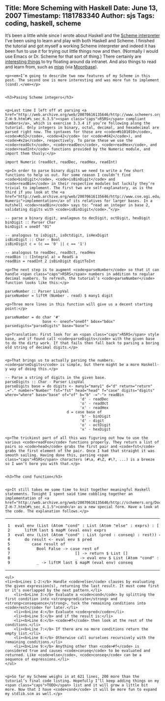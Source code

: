 Title: More Scheming with Haskell
Date: June 13, 2007
Timestamp: 1181783340
Author: sjs
Tags: coding, haskell, scheme
----

<p>It’s been a little while since I wrote about Haskell and the <a href="http://web.archive.org/web/20070616135646/http://sami.samhuri.net/2007/5/3/a-scheme-parser-in-haskell-part-1">Scheme interpreter</a> I’ve been using to learn and play with both Haskell and Scheme. I finished the tutorial and got myself a working Scheme interpreter and indeed it has been fun to use it for trying out little things now and then. (Normally I would use Emacs or Dr. Scheme for that sort of thing.) There certainly are <a href="http://web.archive.org/web/20070616135646/http://www.lshift.net/blog/2007/06/11/folds-and-continuation-passing-style">interesting things</a> to try floating around da intranet. And also things to read and learn from, such as <a href="http://web.archive.org/web/20070616135646/http://cubiclemuses.com/cm/blog/tags/Misp">misp</a> (via <a href="http://web.archive.org/web/20070616135646/http://moonbase.rydia.net/mental/blog/programming/misp-is-a-lisp">Moonbase</a>).</p>


	<p><em>I’m going to describe two new features of my Scheme in this post. The second one is more interesting and was more fun to implement (cond).</em></p>


	<h3>Pasing Scheme integers</h3>


	<p>Last time I left off at parsing <a href="http://web.archive.org/web/20070616135646/http://www.schemers.org/Documents/Standards/R5RS/HTML/r5rs-Z-H-9.html#%_sec_6.3.5"><span class="caps">R5RS</span> compliant numbers</a>, which is exercise 3.3.4 if you’re following along the tutorial. Only integers in binary, octal, decimal, and hexadecimal are parsed right now. The syntaxes for those are <code>#b101010</code>, <code>#o52</code>, <code>42</code> (or <code>#d42</code>), and <code>#x2a</code>, respectively. To parse these we use the <code>readOct</code>, <code>readDec</code>, <code>readHex</code>, and <code>readInt</code> functions provided by the Numeric module, and import them thusly:</p>


<pre><code>import Numeric (readOct, readDec, readHex, readInt)</code></pre>

	<p>In order to parse binary digits we need to write a few short functions to help us out. For some reason I couldn’t find <code>binDigit</code>, <code>isBinDigit</code> and <code>readBin</code> in their respective modules but luckily they’re trivial to implement. The first two are self-explanatory, as is the third if you look at the <a href="http://web.archive.org/web/20070616135646/http://www.cse.ogi.edu/~diatchki/MonadTransformers/pfe.cgi?Numeric">implementation</a> of its relatives for larger bases. In a nutshell <code>readBin</code> says to: “read an integer in base 2, validating digits with <code>isBinDigit</code>.”</p>


<pre><code>-- parse a binary digit, analagous to decDigit, octDigit, hexDigit
binDigit :: Parser Char
binDigit = oneOf "01" 

-- analogous to isDigit, isOctdigit, isHexDigit
isBinDigit :: Char - Bool
isBinDigit c = (c == '0' || c == '1')

-- analogous to readDec, readOct, readHex
readBin :: (Integral a) = ReadS a
readBin = readInt 2 isBinDigit digitToInt</code></pre>

	<p>The next step is to augment <code>parseNumber</code> so that it can handle <span class="caps">R5RS</span> numbers in addition to regular decimal numbers. To refresh, the tutorial’s <code>parseNumber</code> function looks like this:</p>


<pre><code>parseNumber :: Parser LispVal
parseNumber = liftM (Number . read) $ many1 digit</code></pre>

	<p>Three more lines in this function will give us a decent starting point:</p>


<pre><code>parseNumber = do char '#'
                 base <- oneof="oneOf" bdox="bdox" parsedigits="parseDigits" base="base"></-></code></pre>

	<p>Translation: First look for an <span class="caps">R5RS</span> style base, and if found call <code>parseDigits</code> with the given base to do the dirty work. If that fails then fall back to parsing a boring old string of decimal digits.</p>


	<p>That brings us to actually parsing the numbers. <code>parseDigits</code> is simple, but there might be a more Haskell-y way of doing this.</p>


<pre><code>-- Parse a string of digits in the given base.
parseDigits :: Char - Parser LispVal
parseDigits base = do digits <- many1="many1" d="d" return="return" .="." number="Number" fst="fst" head="head" f="case" digits="digits" where="where" base="base" of="of" b="b" -="-"> readBin
                                  'd' - readDec
                                  'o' - readOct
                                  'x' - readHex
                            d = case base of
                                  'b' - binDigit
                                  'd' - digit
                                  'o' - octDigit
                                  'x' - hexDigit</-></code></pre>

	<p>The trickiest part of all this was figuring out how to use the various <code>readFoo</code> functions properly. They return a list of pairs so <code>head</code> grabs the first pair and <code>fst</code> grabs the first element of the pair. Once I had that straight it was smooth sailing. Having done this, parsing <span class="caps">R5RS</span> characters (#\a, #\Z, #\?, ...) is a breeze so I won’t bore you with that.</p>


	<h3>The cond function</h3>


	<p>It still takes me some time to knit together meaningful Haskell statements. Tonight I spent said time cobbling together an implementation of <a href="http://web.archive.org/web/20070616135646/http://schemers.org/Documents/Standards/R5RS/HTML/r5rs-Z-H-7.html#%_sec_4.1.5">cond</a> as a new special form. Have a look at the code. The explanation follows.</p>


<table class="CodeRay"><tr>
  <td class="line_numbers" title="click to toggle" onclick="with (this.firstChild.style) { display = (display == '') ? 'none' : '' }"><pre>1<tt>
</tt>2<tt>
</tt>3<tt>
</tt>4<tt>
</tt>5<tt>
</tt>6<tt>
</tt>7<tt>
</tt>8<tt>
</tt>9<tt>
</tt></pre></td>
  <td class="code"><pre ondblclick="with (this.style) { overflow = (overflow == 'auto' || overflow == '') ? 'visible' : 'auto' }">eval env (List (Atom "cond" : List (Atom "else" : exprs) : [])) =<tt>
</tt>    liftM last $ mapM (eval env) exprs<tt>
</tt>eval env (List (Atom "cond" : List (pred : conseq) : rest)) = <tt>
</tt>    do result &lt;- eval env $ pred<tt>
</tt>       case result of<tt>
</tt>         Bool False -&gt; case rest of<tt>
</tt>                         [] -&gt; return $ List []<tt>
</tt>                         _ -&gt; eval env $ List (Atom "cond" : rest)<tt>
</tt>         _ -&gt; liftM last $ mapM (eval env) conseq</pre></td>
</tr></table>


	<ul>
	<li><b>Lines 1-2:</b> Handle <code>else</code> clauses by evaluating the given expression(s), returning the last result. It must come first or it’s overlapped by the next pattern.</li>
		<li><b>Line 3:</b> Evaluate a <code>cond</code> by splitting the first condition into <strong>predicate</strong> and <strong>consequence</strong>, tuck the remaining conditions into <code>rest</code> for later.</li>
		<li><b>Line 4:</b> Evaluate <code>pred</code></li>
		<li><b>Line 5:</b> and if the result is:</li>
		<li><b>Line 6:</b> <code>#f</code> then look at the rest of the conditions.</li>
		<li><b>Line 7:</b> If there are no more conditions return the empty list.</li>
		<li><b>Line 8:</b> Otherwise call ourselves recursively with the remaining conditions.</li>
		<li><b>Line 9:</b> Anything other than <code>#f</code> is considered true and causes <code>conseq</code> to be evaluated and returned. Like <code>else</code>, <code>conseq</code> can be a sequence of expressions.</li>
	</ul>


	<p>So far my Scheme weighs in at 621 lines, 200 more than the tutorial’s final code listing. Hopefully I’ll keep adding things on my <span class="caps">TODO</span> list and it will grow a little bit more. Now that I have <code>cond</code> it will be more fun to expand my stdlib.scm as well.</p>
